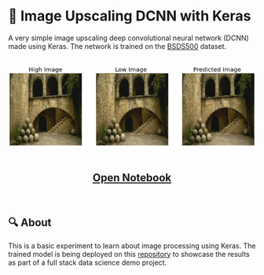 :notebook: Image Upscaling DCNN with Keras
=============

A very simple image upscaling deep convolutional neural network (DCNN) made using Keras. The network is trained on the [BSDS500](https://paperswithcode.com/dataset/bsds500) dataset.

<br>
<div align="center" >
    <img src="./images/demo_v3.png" />
    <br><br>
    <a href="https://github.com/javierburgosv/dcnn-upscaler/blob/main/ImageUpscaler.ipynb">
        <h2>
            Open Notebook
        </h2>
    </a>
</div>
<br>

:mag: About
----
This is a basic experiment to learn about image processing using Keras. The trained model is being deployed on this [repository](https://github.com/javierburgosv/picplus-image-upscaler) to showcase the results as part of a full stack data science demo project.
